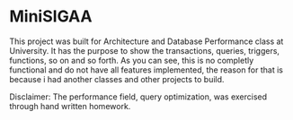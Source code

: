 # MiniSIGAA

This project was built for Architecture and Database Performance class at University. It has the purpose to show the transactions, queries, triggers, functions, so on and so forth. As you can see, this is no completly functional and do not have all features implemented, the reason for that is because i had another classes and other projects to build.

Disclaimer: The performance field, query optimization, was exercised through hand written homework.
